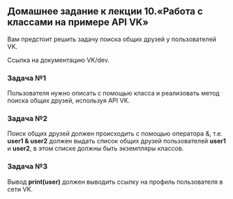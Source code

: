 ## Домашнее задание к лекции 10.«Работа с классами на примере API VK»
Вам предстоит решить задачу поиска общих друзей у пользователей VK.

Ссылка на документацию VK/dev.

### Задача №1
Пользователя нужно описать с помощью класса и реализовать метод поиска общих друзей, 
используя API VK.

### Задача №2
Поиск общих друзей должен происходить с помощью оператора &, т.е. **user1 & user2** должен выдать
список общих друзей пользователей **user1** и **user2**, в этом списке должны быть экземпляры
классов.

### Задача №3
Вывод **print(user)** должен выводить ссылку на профиль пользователя в сети VK.